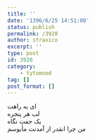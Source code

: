 ```yaml
---
title: ''
date: '1396/6/25 14:51:00'
status: publish
permalink: /3920
author: straxico
excerpt: ''
type: post
id: 3920
category:
    - tytomood
tag: []
post_format: []
---
```

ای به راهت  
لب هر پنجره  
یک جفت نگاه  
من چرا انقدر از آمدنت مأیوسم